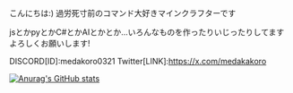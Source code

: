 こんにちは:)
過労死寸前のコマンド大好きマインクラフターです

jsとかpyとかC#とかAIとかとか...いろんなものを作ったりいじったりしてます
よろしくお願いします!

DISCORD[ID]:medakoro0321
Twitter[LINK]:https://x.com/medakakoro

[![Anurag's GitHub stats](https://github-readme-stats.vercel.app/api?username=anuraghazra)](https://github.com/anuraghazra/github-readme-stats)
